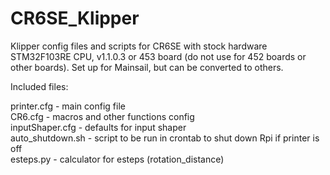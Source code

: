 # CR6SE_Klipper
Klipper config files and scripts for CR6SE with stock hardware STM32F103RE CPU, v1.1.0.3 or 453 board (do not use for 452 boards or other boards). Set up for Mainsail, but can be converted to others.

Included files:

printer.cfg      - main config file <br>
CR6.cfg          - macros and other functions config <br>
inputShaper.cfg  - defaults for input shaper <br>
auto_shutdown.sh - script to be run in crontab to shut down Rpi if printer is off <br>
esteps.py        - calculator for esteps (rotation_distance) <br>
